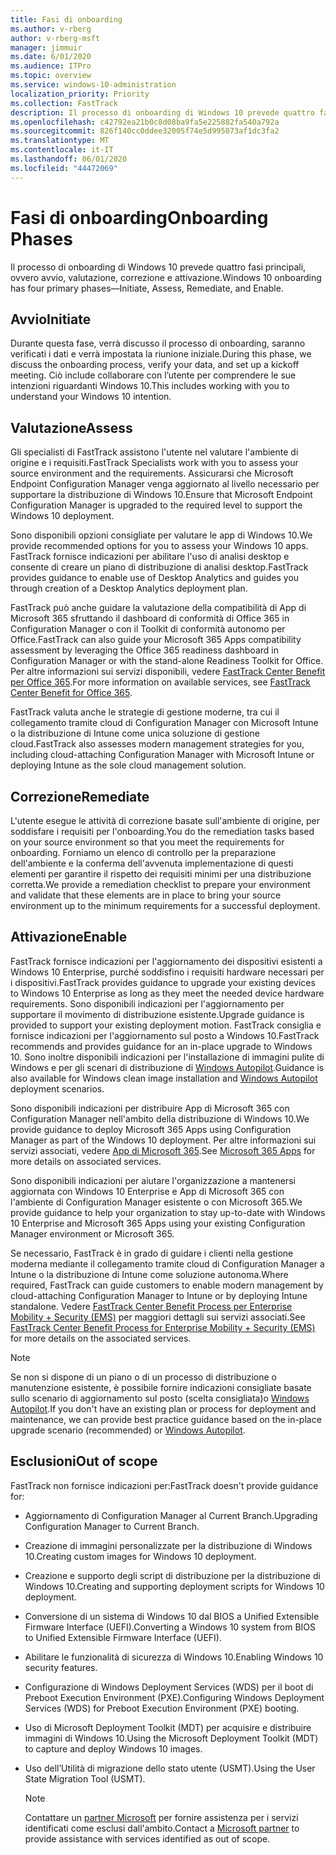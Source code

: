 ```yaml
---
title: Fasi di onboarding
ms.author: v-rberg
author: v-rberg-msft
manager: jimmuir
ms.date: 6/01/2020
ms.audience: ITPro
ms.topic: overview
ms.service: windows-10-administration
localization_priority: Priority
ms.collection: FastTrack
description: Il processo di onboarding di Windows 10 prevede quattro fasi principali, ovvero avvio, valutazione, correzione e attivazione.
ms.openlocfilehash: c42792ea21b0c8d08ba9fa5e225882fa540a792a
ms.sourcegitcommit: 826f140cc0ddee32005f74e5d995073af1dc3fa2
ms.translationtype: MT
ms.contentlocale: it-IT
ms.lasthandoff: 06/01/2020
ms.locfileid: "44472069"
---
```

# <a name="onboarding-phases"></a><span data-ttu-id="ddb8a-103">Fasi di onboarding</span><span class="sxs-lookup"><span data-stu-id="ddb8a-103">Onboarding Phases</span></span>

<span data-ttu-id="ddb8a-104">Il processo di onboarding di Windows 10 prevede quattro fasi principali, ovvero avvio, valutazione, correzione e attivazione.</span><span class="sxs-lookup"><span data-stu-id="ddb8a-104">Windows 10 onboarding has four primary phases—Initiate, Assess, Remediate, and Enable.</span></span>

## <a name="initiate"></a><span data-ttu-id="ddb8a-105">Avvio</span><span class="sxs-lookup"><span data-stu-id="ddb8a-105">Initiate</span></span>

<span data-ttu-id="ddb8a-106">Durante questa fase, verrà discusso il processo di onboarding, saranno verificati i dati e verrà impostata la riunione iniziale.</span><span class="sxs-lookup"><span data-stu-id="ddb8a-106">During this phase, we discuss the onboarding process, verify your data, and set up a kickoff meeting.</span></span> <span data-ttu-id="ddb8a-107">Ciò include collaborare con l’utente per comprendere le sue intenzioni riguardanti Windows 10.</span><span class="sxs-lookup"><span data-stu-id="ddb8a-107">This includes working with you to understand your Windows 10 intention.</span></span>

## <a name="assess"></a><span data-ttu-id="ddb8a-108">Valutazione</span><span class="sxs-lookup"><span data-stu-id="ddb8a-108">Assess</span></span>

<span data-ttu-id="ddb8a-109">Gli specialisti di FastTrack assistono l'utente nel valutare l'ambiente di origine e i requisiti.</span><span class="sxs-lookup"><span data-stu-id="ddb8a-109">FastTrack Specialists work with you to assess your source environment and the requirements.</span></span> <span data-ttu-id="ddb8a-110">Assicurarsi che Microsoft Endpoint Configuration Manager venga aggiornato al livello necessario per supportare la distribuzione di Windows 10.</span><span class="sxs-lookup"><span data-stu-id="ddb8a-110">Ensure that Microsoft Endpoint Configuration Manager is upgraded to the required level to support the Windows 10 deployment.</span></span> 

<span data-ttu-id="ddb8a-111">Sono disponibili opzioni consigliate per valutare le app di Windows 10.</span><span class="sxs-lookup"><span data-stu-id="ddb8a-111">We provide recommended options for you to assess your Windows 10 apps.</span></span> <span data-ttu-id="ddb8a-112">FastTrack fornisce indicazioni per abilitare l'uso di analisi desktop e consente di creare un piano di distribuzione di analisi desktop.</span><span class="sxs-lookup"><span data-stu-id="ddb8a-112">FastTrack provides guidance to enable use of Desktop Analytics and guides you through creation of a Desktop Analytics deployment plan.</span></span>

<span data-ttu-id="ddb8a-113">FastTrack può anche guidare la valutazione della compatibilità di App di Microsoft 365 sfruttando il dashboard di conformità di Office 365 in Configuration Manager o con il Toolkit di conformità autonomo per Office.</span><span class="sxs-lookup"><span data-stu-id="ddb8a-113">FastTrack can also guide your Microsoft 365 Apps compatibility assessment by leveraging the Office 365 readiness dashboard in Configuration Manager or with the stand-alone Readiness Toolkit for Office.</span></span> <span data-ttu-id="ddb8a-114">Per altre informazioni sui servizi disponibili, vedere [FastTrack Center Benefit per Office 365](O365-fasttrack-benefit-for-office-365.md).</span><span class="sxs-lookup"><span data-stu-id="ddb8a-114">For more information on available services, see [FastTrack Center Benefit for Office 365](O365-fasttrack-benefit-for-office-365.md).</span></span> 

<span data-ttu-id="ddb8a-115">FastTrack valuta anche le strategie di gestione moderne, tra cui il collegamento tramite cloud di Configuration Manager con Microsoft Intune o la distribuzione di Intune come unica soluzione di gestione cloud.</span><span class="sxs-lookup"><span data-stu-id="ddb8a-115">FastTrack also assesses modern management strategies for you, including cloud-attaching Configuration Manager with Microsoft Intune or deploying Intune as the sole cloud management solution.</span></span>

## <a name="remediate"></a><span data-ttu-id="ddb8a-116">Correzione</span><span class="sxs-lookup"><span data-stu-id="ddb8a-116">Remediate</span></span>

<span data-ttu-id="ddb8a-117">L'utente esegue le attività di correzione basate sull'ambiente di origine, per soddisfare i requisiti per l'onboarding.</span><span class="sxs-lookup"><span data-stu-id="ddb8a-117">You do the remediation tasks based on your source environment so that you meet the requirements for onboarding.</span></span> <span data-ttu-id="ddb8a-118">Forniamo un elenco di controllo per la preparazione dell'ambiente e la conferma dell'avvenuta implementazione di questi elementi per garantire il rispetto dei requisiti minimi per una distribuzione corretta.</span><span class="sxs-lookup"><span data-stu-id="ddb8a-118">We provide a remediation checklist to prepare your environment and validate that these elements are in place to bring your source environment up to the minimum requirements for a successful deployment.</span></span> 

## <a name="enable"></a><span data-ttu-id="ddb8a-119">Attivazione</span><span class="sxs-lookup"><span data-stu-id="ddb8a-119">Enable</span></span>

<span data-ttu-id="ddb8a-120">FastTrack fornisce indicazioni per l'aggiornamento dei dispositivi esistenti a Windows 10 Enterprise, purché soddisfino i requisiti hardware necessari per i dispositivi.</span><span class="sxs-lookup"><span data-stu-id="ddb8a-120">FastTrack provides guidance to upgrade your existing devices to Windows 10 Enterprise as long as they meet the needed device hardware requirements.</span></span> <span data-ttu-id="ddb8a-121">Sono disponibili indicazioni per l'aggiornamento per supportare il movimento di distribuzione esistente.</span><span class="sxs-lookup"><span data-stu-id="ddb8a-121">Upgrade guidance is provided to support your existing deployment motion.</span></span> <span data-ttu-id="ddb8a-122">FastTrack consiglia e fornisce indicazioni per l'aggiornamento sul posto a Windows 10.</span><span class="sxs-lookup"><span data-stu-id="ddb8a-122">FastTrack recommends and provides guidance for an in-place upgrade to Windows 10.</span></span> <span data-ttu-id="ddb8a-123">Sono inoltre disponibili indicazioni per l'installazione di immagini pulite di Windows e per gli scenari di distribuzione di [Windows Autopilot](EMS-onboarding-phases.md#windows-autopilot).</span><span class="sxs-lookup"><span data-stu-id="ddb8a-123">Guidance is also available for Windows clean image installation and [Windows Autopilot](EMS-onboarding-phases.md#windows-autopilot) deployment scenarios.</span></span> 

<span data-ttu-id="ddb8a-124">Sono disponibili indicazioni per distribuire App di Microsoft 365 con Configuration Manager nell'ambito della distribuzione di Windows 10.</span><span class="sxs-lookup"><span data-stu-id="ddb8a-124">We provide guidance to deploy Microsoft 365 Apps using Configuration Manager as part of the Windows 10 deployment.</span></span> <span data-ttu-id="ddb8a-125">Per altre informazioni sui servizi associati, vedere [App di Microsoft 365](O365-onboarding-and-migration.md#microsoft-365-apps).</span><span class="sxs-lookup"><span data-stu-id="ddb8a-125">See [Microsoft 365 Apps](O365-onboarding-and-migration.md#microsoft-365-apps) for more details on associated services.</span></span>

<span data-ttu-id="ddb8a-126">Sono disponibili indicazioni per aiutare l'organizzazione a mantenersi aggiornata con Windows 10 Enterprise e App di Microsoft 365 con l'ambiente di Configuration Manager esistente o con Microsoft 365.</span><span class="sxs-lookup"><span data-stu-id="ddb8a-126">We provide guidance to help your organization to stay up-to-date with Windows 10 Enterprise and Microsoft 365 Apps using your existing Configuration Manager environment or Microsoft 365.</span></span>

<span data-ttu-id="ddb8a-127">Se necessario, FastTrack è in grado di guidare i clienti nella gestione moderna mediante il collegamento tramite cloud di Configuration Manager a Intune o la distribuzione di Intune come soluzione autonoma.</span><span class="sxs-lookup"><span data-stu-id="ddb8a-127">Where required, FastTrack can guide customers to enable modern management by cloud-attaching Configuration Manager to Intune or by deploying Intune standalone.</span></span> <span data-ttu-id="ddb8a-128">Vedere [FastTrack Center Benefit Process per Enterprise Mobility + Security (EMS)](EMS-fasttrack-process.md) per maggiori dettagli sui servizi associati.</span><span class="sxs-lookup"><span data-stu-id="ddb8a-128">See [FastTrack Center Benefit Process for Enterprise Mobility + Security (EMS)](EMS-fasttrack-process.md) for more details on the associated services.</span></span>

> [!NOTE]
> <span data-ttu-id="ddb8a-129">Se non si dispone di un piano o di un processo di distribuzione o manutenzione esistente, è possibile fornire indicazioni consigliate basate sullo scenario di aggiornamento sul posto (scelta consigliata)o [Windows Autopilot](EMS-onboarding-phases.md#windows-autopilot).</span><span class="sxs-lookup"><span data-stu-id="ddb8a-129">If you don't have an existing plan or process for deployment and maintenance, we can provide best practice guidance based on the in-place upgrade scenario (recommended) or [Windows Autopilot](EMS-onboarding-phases.md#windows-autopilot).</span></span>

## <a name="out-of-scope"></a><span data-ttu-id="ddb8a-130">Esclusioni</span><span class="sxs-lookup"><span data-stu-id="ddb8a-130">Out of scope</span></span>

<span data-ttu-id="ddb8a-131">FastTrack non fornisce indicazioni per:</span><span class="sxs-lookup"><span data-stu-id="ddb8a-131">FastTrack doesn't provide guidance for:</span></span>

- <span data-ttu-id="ddb8a-132">Aggiornamento di Configuration Manager al Current Branch.</span><span class="sxs-lookup"><span data-stu-id="ddb8a-132">Upgrading Configuration Manager to Current Branch.</span></span>
- <span data-ttu-id="ddb8a-133">Creazione di immagini personalizzate per la distribuzione di Windows 10.</span><span class="sxs-lookup"><span data-stu-id="ddb8a-133">Creating custom images for Windows 10 deployment.</span></span>
- <span data-ttu-id="ddb8a-134">Creazione e supporto degli script di distribuzione per la distribuzione di Windows 10.</span><span class="sxs-lookup"><span data-stu-id="ddb8a-134">Creating and supporting deployment scripts for Windows 10 deployment.</span></span>
- <span data-ttu-id="ddb8a-135">Conversione di un sistema di Windows 10 dal BIOS a Unified Extensible Firmware Interface (UEFI).</span><span class="sxs-lookup"><span data-stu-id="ddb8a-135">Converting a Windows 10 system from BIOS to Unified Extensible Firmware Interface (UEFI).</span></span>
- <span data-ttu-id="ddb8a-136">Abilitare le funzionalità di sicurezza di Windows 10.</span><span class="sxs-lookup"><span data-stu-id="ddb8a-136">Enabling Windows 10 security features.</span></span> 
- <span data-ttu-id="ddb8a-137">Configurazione di Windows Deployment Services (WDS) per il boot di Preboot Execution Environment (PXE).</span><span class="sxs-lookup"><span data-stu-id="ddb8a-137">Configuring Windows Deployment Services (WDS) for Preboot Execution Environment (PXE) booting.</span></span>
- <span data-ttu-id="ddb8a-138">Uso di Microsoft Deployment Toolkit (MDT) per acquisire e distribuire immagini di Windows 10.</span><span class="sxs-lookup"><span data-stu-id="ddb8a-138">Using the Microsoft Deployment Toolkit (MDT) to capture and deploy Windows 10 images.</span></span>
- <span data-ttu-id="ddb8a-139">Uso dell’Utilità di migrazione dello stato utente (USMT).</span><span class="sxs-lookup"><span data-stu-id="ddb8a-139">Using the User State Migration Tool (USMT).</span></span>

  > [!NOTE]
  > <span data-ttu-id="ddb8a-140">Contattare un [partner Microsoft](https://go.microsoft.com/fwlink/?linkid=2080150) per fornire assistenza per i servizi identificati come esclusi dall'ambito.</span><span class="sxs-lookup"><span data-stu-id="ddb8a-140">Contact a [Microsoft partner](https://go.microsoft.com/fwlink/?linkid=2080150) to provide assistance with services identified as out of scope.</span></span>

 